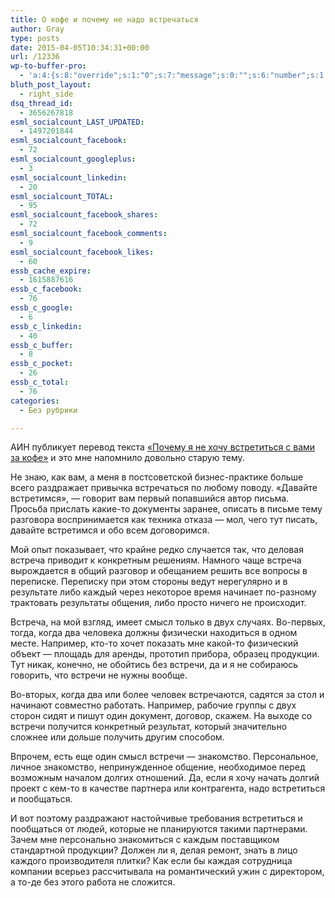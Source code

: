 ```yaml
---
title: О кофе и почему не надо встречаться
author: Gray
type: posts
date: 2015-04-05T10:34:31+00:00
url: /12336
wp-to-buffer-pro:
  - 'a:4:{s:8:"override";s:1:"0";s:7:"message";s:0:"";s:6:"number";s:1:"1";s:16:"alternateMessage";s:0:"";}'
bluth_post_layout:
  - right_side
dsq_thread_id:
  - 3656267818
esml_socialcount_LAST_UPDATED:
  - 1497201844
esml_socialcount_facebook:
  - 72
esml_socialcount_googleplus:
  - 3
esml_socialcount_linkedin:
  - 20
esml_socialcount_TOTAL:
  - 95
esml_socialcount_facebook_shares:
  - 72
esml_socialcount_facebook_comments:
  - 9
esml_socialcount_facebook_likes:
  - 60
essb_cache_expire:
  - 1615887616
essb_c_facebook:
  - 76
essb_c_google:
  - 6
essb_c_linkedin:
  - 40
essb_c_buffer:
  - 8
essb_c_pocket:
  - 26
essb_c_total:
  - 76
categories:
  - Без рубрики

---
```








АИН публикует перевод текста <a href="http://ain.ua/2015/04/03/572810" target="_blank">&#171;Почему я не хочу встретиться с вами за кофе&#187;</a> и это мне напомнило довольно старую тему.

Не знаю, как вам, а меня в постсоветской бизнес-практике больше всего раздражает привычка встречаться по любому поводу. &#171;Давайте встретимся&#187;, — говорит вам первый попавшийся автор письма. Просьба прислать какие-то документы заранее, описать в письме тему разговора воспринимается как техника отказа — мол, чего тут писать, давайте встретимся и обо всем договоримся.

Мой опыт показывает, что крайне редко случается так, что деловая встреча приводит к конкретным решениям. Намного чаще встреча вырождается в общий разговор и обещанием решить все вопросы в переписке. Переписку при этом стороны ведут нерегулярно и в результате либо каждый через некоторое время начинает по-разному трактовать результаты общения, либо просто ничего не происходит.

Встреча, на мой взгляд, имеет смысл только в двух случаях. Во-первых, тогда, когда два человека должны физически находиться в одном месте. Например, кто-то хочет показать мне какой-то физический объект — площадь для аренды, прототип прибора, образец продукции. Тут никак, конечно, не обойтись без встречи, да и я не собираюсь говорить, что встречи не нужны вообще.

Во-вторых, когда два или более человек встречаются, садятся за стол и начинают совместно работать. Например, рабочие группы с двух сторон сидят и пишут один документ, договор, скажем. На выходе со встречи получится конкретный результат, который значительно сложнее или дольше получить другим способом.

Впрочем, есть еще один смысл встречи — знакомство. Персональное, личное знакомство, непринужденное общение, необходимое перед возможным началом долгих отношений. Да, если я хочу начать долгий проект с кем-то в качестве партнера или контрагента, надо встретиться и пообщаться.

И вот поэтому раздражают настойчивые требования встретиться и пообщаться от людей, которые не планируются такими партнерами. Зачем мне персонально знакомиться с каждым поставщиком стандартной продукции? Должен ли я, делая ремонт, знать в лицо каждого производителя плитки? Как если бы каждая сотрудница компании всерьез рассчитывала на романтический ужин с директором, а то-де без этого работа не сложится.